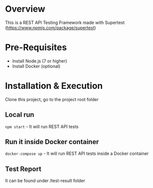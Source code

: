 # Overview

This is a REST API Testing Framework made with Supertest (https://www.npmjs.com/package/supertest)

# Pre-Requisites

- Install Node.js (7 or higher)
- Install Docker (optional)

# Installation & Execution

Clone this project, go to the project root folder

## Local run

`npm start` - It will run REST API tests

## Run it inside Docker container

`docker-compose up` - It will run REST API tests inside a Docker container

## Test Report

It can be found under /test-result folder
